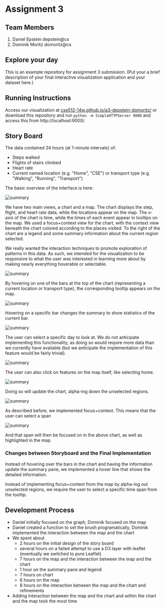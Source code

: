 # Assignment 3

## Team Members

1. Daniel Epstein depstein@cs
2. Dominik Moritz domoritz@cs

## Explore your day

This is an example repository for assignment 3 submission.
(Put your a brief description of your final interactive visualization application and your dataset here.)


## Running Instructions

Access our visualization at [cse512-14w.github.io/a3-depstein-domoritz/](http://cse512-14w.github.io/a3-depstein-domoritz/) or download this repository and run `python -m SimpleHTTPServer 9000` and access this from http://localhost:9000/.


## Story Board

The data contained 24 hours (at 1-minute intervals) of:

* Steps walked
* Flights of stairs climbed
* Heart rate
* Current named location (e.g. "Home", "CSE") or transport type (e.g. "Walking", "Running", "Transport")
  
The basic overview of the interface is here:

![summary](https://raw.github.com/CSE512-14W/a3-depstein-domoritz/gh-pages/pictures/summary.jpg)

We have two main views, a chart and a map. The chart displays the step, flight, and heart rate data, while the locations appear on the map. The x-axis of the chart is time, while the times of each event appear in tooltips on the map. We used a focus+context view for the chart, with the context view beneath the chart colored according to the places visited. To the right of the chart are a legend and some summary information about the current region selected.

We really wanted the interaction techniques to promote exploration of patterns in this data. As such, we intended for the visualization to be responsive to what the user was interested in learning more about by making nearly everything hoverable or selectable.

![summary](https://raw.github.com/CSE512-14W/a3-depstein-domoritz/gh-pages/pictures/home_hovered.jpg)

By hovering on one of the bars at the top of the chart (representing a current location or transport type), the corresponding tooltip appears on the map.

![summary](https://raw.github.com/CSE512-14W/a3-depstein-domoritz/gh-pages/pictures/hover_bar.jpg)

Hovering on a specific bar changes the summary to show statistics of the current bar.

![summary](https://raw.github.com/CSE512-14W/a3-depstein-domoritz/gh-pages/pictures/select_day.jpg)

The user can select a specific day to look at. We do not anticipate implementing this functionality, as doing so would require more data than we currently have available (but we anticipate the implementation of this feature would be fairly trivial).

![summary](https://raw.github.com/CSE512-14W/a3-depstein-domoritz/gh-pages/pictures/select_home.jpg)

The user can also click on features on the map itself, like selecting home.

![summary](https://raw.github.com/CSE512-14W/a3-depstein-domoritz/gh-pages/pictures/home_selected.jpg)

Doing so will update the chart, alpha-ing down the unselected regions.

![summary](https://raw.github.com/CSE512-14W/a3-depstein-domoritz/gh-pages/pictures/select_span.jpg)

As described before, we implemented focus+context. This means that the user can select a span

![summary](https://raw.github.com/CSE512-14W/a3-depstein-domoritz/gh-pages/pictures/span_selected.jpg)

And that span will then be focused on in the above chart, as well as highlighted in the map.

### Changes between Storyboard and the Final Implementation

Instead of hovering over the bars in the chart and having the information update the summary pane, we implemented a hover line that shows the detailed information.

Instead of implementing focus+context from the map by alpha-ing out unselected regions, we require the user to select a specific time span from the tooltip.


## Development Process

* Daniel initially focused on the graph, Dominik focused on the map
* Daniel created a function to set the brush programatically, Dominik implemented the interaction between the map and the chart
* We spent about
  * 2 hours on the initial design of the story board
  * several hours on a failed attempt to use a D3 layer with leaflet (eventually we switched to pure Leaflet)
  * 7 hours on the map and the interaction between the map and the chart
  * 1 hour on the summary pane and legend
  * 7 hours on chart
  * 6 hours on the map
  * 8 hours on the interaction between the map and the chart and refinements
* Adding interaction between the map and the chart and within the chart and the map took the most time.
